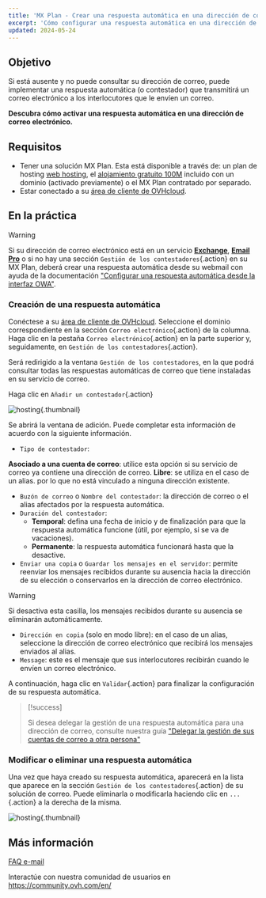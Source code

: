 ```yaml
---
title: 'MX Plan - Crear una respuesta automática en una dirección de correo electrónico'
excerpt: 'Cómo configurar una respuesta automática en una dirección de correo electrónico'
updated: 2024-05-24
---
```


## Objetivo

Si está ausente y no puede consultar su dirección de correo, puede implementar una respuesta automática (o contestador) que transmitirá un correo electrónico a los interlocutores que le envíen un correo.

**Descubra cómo activar una respuesta automática en una dirección de correo electrónico.**

## Requisitos

- Tener una solución MX Plan. Esta está disponible a través de: un plan de hosting [web hosting](/links/web/hosting), el [alojamiento gratuito 100M](/links/web/domains-free-hosting) incluido con un dominio (activado previamente) o el MX Plan contratado por separado.
- Estar conectado a su [área de cliente de OVHcloud](/links/manager).

## En la práctica

> [!warning]
>
> Si su dirección de correo electrónico está en un servicio [**Exchange**](/links/web/emails-hosted-exchange), [**Email Pro**](/links/web/email-pro) o si no hay una sección `Gestión de los contestadores`{.action} en su MX Plan, deberá crear una respuesta automática desde su webmail con ayuda de la documentación ["Configurar una respuesta automática desde la interfaz OWA"](/pages/web_cloud/email_and_collaborative_solutions/using_the_outlook_web_app_webmail/owa_automatic_replies).

### Creación de una respuesta automática

Conéctese a su [área de cliente de OVHcloud](/links/manager). Seleccione el dominio correspondiente en la sección `Correo electrónico`{.action} de la columna. Haga clic en la pestaña `Correo electrónico`{.action} en la parte superior y, seguidamente, en `Gestión de los contestadores`{.action}.

Será redirigido a la ventana `Gestión de los contestadores`, en la que podrá consultar todas las respuestas automáticas de correo que tiene instaladas en su servicio de correo.

Haga clic en `Añadir un contestador`{.action}

![hosting](images/email_responder01.png){.thumbnail}

Se abrirá la ventana de adición. Puede completar esta información de acuerdo con la siguiente información.

- `Tipo de contestador`:

**Asociado a una cuenta de correo**: utilice esta opción si su servicio de correo ya contiene una dirección de correo.
**Libre**: se utiliza en el caso de un alias. por lo que no está vinculado a ninguna dirección existente.

- `Buzón de correo` o `Nombre del contestador`: la dirección de correo o el alias afectados por la respuesta automática.
- `Duración del contestador`:
    - **Temporal**: defina una fecha de inicio y de finalización para que la respuesta automática funcione (útil, por ejemplo, si se va de vacaciones).
    - **Permanente**: la respuesta automática funcionará hasta que la desactive.
- `Enviar una copia` o `Guardar los mensajes en el servidor`: permite reenviar los mensajes recibidos durante su ausencia hacia la dirección de su elección o conservarlos en la dirección de correo electrónico.

> [!warning]
>
> Si desactiva esta casilla, los mensajes recibidos durante su ausencia se eliminarán automáticamente.

- `Dirección en copia` (solo en modo libre): en el caso de un alias, seleccione la dirección de correo electrónico que recibirá los mensajes enviados al alias.
- `Message`: este es el mensaje que sus interlocutores recibirán cuando le envíen un correo electrónico.

A continuación, haga clic en `Validar`{.action} para finalizar la configuración de su respuesta automática.

> [!success]
>
> Si desea delegar la gestión de una respuesta automática para una dirección de correo, consulte nuestra guía ["Delegar la gestión de sus cuentas de correo a otra persona"](/pages/web_cloud/email_and_collaborative_solutions/mx_plan/feature_delegation)

### Modificar o eliminar una respuesta automática

Una vez que haya creado su respuesta automática, aparecerá en la lista que aparece en la sección `Gestión de los contestadores`{.action} de su solución de correo. Puede eliminarla o modificarla haciendo clic en `...`{.action} a la derecha de la misma.

![hosting](images/email_responder02.png){.thumbnail}

## Más información <a name="go-further"></a>

[FAQ e-mail](/pages/web_cloud/email_and_collaborative_solutions/mx_plan/faq-emails)

Interactúe con nuestra comunidad de usuarios en <https://community.ovh.com/en/>